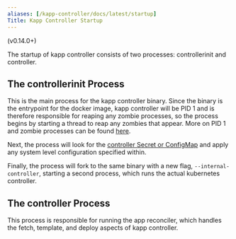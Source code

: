 ```yaml
---
aliases: [/kapp-controller/docs/latest/startup]
Title: Kapp Controller Startup
---
```


(v0.14.0+)

The startup of kapp controller consists of two processes:
controllerinit and controller.

## The controllerinit Process

This is the main process for the kapp controller binary. Since the binary is
the entrypoint for the docker image, kapp controller will be PID 1
and is therefore responsible for reaping any zombie processes, so the process
begins by starting a thread to reap any zombies that appear. More on PID 1 and
zombie processes can be found [here][1].

Next, the process will look for the [controller Secret or ConfigMap][2] and apply any system level
configuration specified within.

Finally, the process will fork to the same binary with a new flag, `--internal-controller`,
starting a second process, which runs the actual kubernetes controller.

## The controller Process

This process is responsible for running the app reconciler, which handles the fetch,
template, and deploy aspects of kapp controller.

[1]: https://blog.phusion.nl/2015/01/20/docker-and-the-pid-1-zombie-reaping-problem/
[2]: controller-config.md
